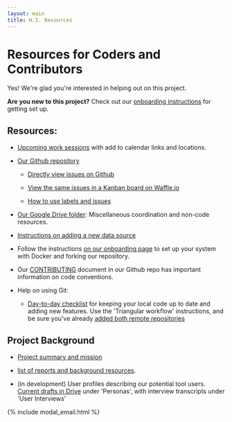 ```yaml
---
layout: main
title: H.I. Resources
---
```


# Resources for Coders and Contributors
Yes! We're glad you're interested in helping out on this project.

<div class="well">
  <p><strong>Are you new to this project?</strong> Check out our <a href="{{site.baseurl}}/resources/onboarding">onboarding instructions</a> for getting set up. 
  </p>
</div>


## Resources:

* [Upcoming work sessions]({{site.baseurl}}/resources/latest) with add to calendar links and locations.

* [Our Github repository](https://github.com/codefordc/housing-insights)

    * [Directly view issues on Github](https://github.com/codefordc/housing-insights/issues)

    * [View the same issues in a Kanban board on Waffle.io](https://waffle.io/codefordc/housing-insights)

    * [How to use labels and issues](TODO)

* [Our Google Drive folder](https://drive.google.com/drive/folders/0B6iVubS2zjk4V2dLWXkzemVFbnc?usp=sharing): Miscellaneous coordination and non-code resources.

* [Instructions on adding a new data source]({{site.baseurl}}/resources/adding-data-sources.html)

* Follow the instructions [on our onboarding page]({{site.baseurl}}/resources/onboarding) to set up your system with Docker and forking our repository. 

* Our [CONTRIBUTING](https://github.com/codefordc/housing-insights/blob/master/CONTRIBUTING.md) document in our Github repo has important information on code conventions.

* Help on using Git:

    * [Day-to-day checklist](http://nhumphrey.com/git/practical-git-checklist.html) for keeping your local code up to date and adding new features. Use the 'Triangular workflow' instructions, and be sure you've already [added both remote repositories]({{site.baseurl}}/resources/onboarding/triangular-git.html)

## Project Background

* [Project summary and mission]({{site.baseurl}}/resources/summary.html)

* [list of reports and background resources]({{site.baseurl}}/resources/external).

* (in development) User profiles describing our potential tool users. [Current drafts in Drive](https://drive.google.com/drive/u/1/folders/0B-7k7TLmdLTaTXhnckpJeWoybk0) under 'Personas', with interview transcripts under 'User Interviews'


{% include modal_email.html %}